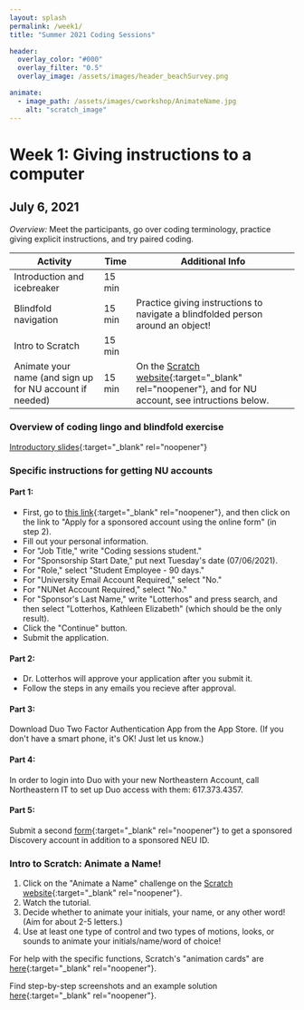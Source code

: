 ```yaml
---
layout: splash
permalink: /week1/
title: "Summer 2021 Coding Sessions"

header:
  overlay_color: "#000"
  overlay_filter: "0.5"
  overlay_image: /assets/images/header_beachSurvey.png

animate:
  - image_path: /assets/images/cworkshop/AnimateName.jpg
    alt: "scratch_image"
---
```


# Week 1: Giving instructions to a computer
## July 6, 2021

*Overview:* Meet the participants, go over coding terminology, practice giving explicit instructions, and try paired coding.

| Activity | Time | Additional Info |
| ---- | ---- | ----- |
| Introduction and icebreaker | 15 min |  |
| Blindfold navigation | 15 min | Practice giving instructions to navigate a blindfolded person around an object! |
| Intro to Scratch | 15 min |  |
| Animate your name (and sign up for NU account if needed) | 15 min | On the [Scratch website](https://scratch.mit.edu/projects/editor/?tutorial=all){:target="_blank" rel="noopener"}, and for NU account, see intructions below. |

### Overview of coding lingo and blindfold exercise

[Introductory slides](https://docs.google.com/presentation/d/1vjGZ8xC2mJlAUy8r8tNwISR0Lf9UU7PfLSXcRUaK4NM){:target="_blank" rel="noopener"}

### Specific instructions for getting NU accounts

#### Part 1:
* First, go to [this link](https://service.northeastern.edu/tech?id=kb_article&sys_id=4c274bc71b28701026c26391b24bcbba#_ga=2.261705037.1569047752.1624901675-419605191.1623692929){:target="_blank" rel="noopener"}, and then click on the link to "Apply for a sponsored account using the online form" (in step 2).
* Fill out your personal information.
* For "Job Title," write "Coding sessions student."
* For "Sponsorship Start Date," put next Tuesday's date (07/06/2021).
* For "Role," select "Student Employee - 90 days."
* For "University Email Account Required," select "No."
* For "NUNet Account Required," select "No."
* For "Sponsor's Last Name," write "Lotterhos" and press search, and then select "Lotterhos, Kathleen Elizabeth" (which should be the only result).
* Click the "Continue" button.
* Submit the application.


#### Part 2: 
* Dr. Lotterhos will approve your application after you submit it.
* Follow the steps in any emails you recieve after approval.

#### Part 3: 
Download Duo Two Factor Authentication App from the App Store. (If you don't have a smart phone, it's OK! Just let us know.)

#### Part 4: 
In order to login into Duo with your new Northeastern Account, call Northeastern IT to set up Duo access with them: 617.373.4357.

#### Part 5: 
Submit a second [form](https://bit.ly/NURC-AccessRequest){:target="_blank" rel="noopener"} to get a sponsored Discovery account in addition to a sponsored NEU ID.

### Intro to Scratch: Animate a Name!
1) Click on the "Animate a Name" challenge on the [Scratch website](https://scratch.mit.edu/projects/editor/?tutorial=all){:target="_blank" rel="noopener"}.  
2) Watch the tutorial.  
3) Decide whether to animate your initials, your name, or any other word! (Aim for about 2-5 letters.)  
4) Use at least one type of control and two types of motions, looks, or sounds to animate your initials/name/word of choice!

For help with the specific functions, Scratch's "animation cards" are [here](https://resources.scratch.mit.edu/www/cards/en/animation-cards.pdf){:target="_blank" rel="noopener"}.

Find step-by-step screenshots and an example solution [here](https://docs.google.com/presentation/d/1-4M9wwLV_yvjNyw_EZ_fkfKdy-XaWmbhYlPpCokanXU){:target="_blank" rel="noopener"}.
